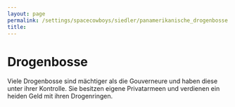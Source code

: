 ```yaml
---
layout: page
permalink: /settings/spacecowboys/siedler/panamerikanische_drogenbosse
title: 
---
```


# Drogenbosse

Viele Drogenbosse sind mächtiger als die Gouverneure und haben diese unter ihrer Kontrolle. Sie besitzen eigene Privatarmeen und verdienen ein heiden Geld mit ihren Drogenringen.

